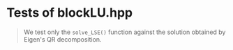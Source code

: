 # Tests of blockLU.hpp

> We test only the `solve_LSE()` function against the solution obtained by Eigen's QR decomposition.
